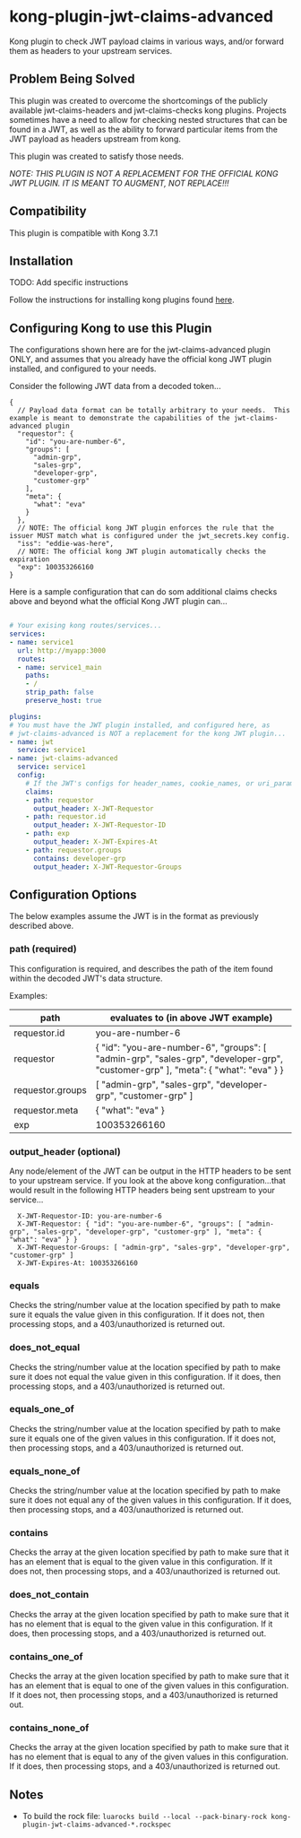 # kong-plugin-jwt-claims-advanced

Kong plugin to check JWT payload claims in various ways, and/or forward them as headers to your upstream services.

## Problem Being Solved

This plugin was created to overcome the shortcomings of the publicly available jwt-claims-headers and jwt-claims-checks kong plugins.  Projects sometimes have a need to allow for checking nested structures that can be found in a JWT, as well as the ability to forward particular items from the JWT payload as headers upstream from kong.

This plugin was created to satisfy those needs.

*NOTE: THIS PLUGIN IS NOT A REPLACEMENT FOR THE OFFICIAL KONG JWT PLUGIN.  IT IS MEANT TO AUGMENT, NOT REPLACE!!!*

## Compatibility

This plugin is compatible with Kong 3.7.1

## Installation

TODO: Add specific instructions

Follow the instructions for installing kong plugins found [here](https://docs.konghq.com/2.3.x/plugin-development/distribution/).

## Configuring Kong to use this Plugin

The configurations shown here are for the jwt-claims-advanced plugin ONLY, and assumes that you already have the official kong JWT plugin installed, and configured to your needs.

Consider the following JWT data from a decoded token...

``` jsonc
{
  // Payload data format can be totally arbitrary to your needs.  This example is meant to demonstrate the capabilities of the jwt-claims-advanced plugin
  "requestor": {
    "id": "you-are-number-6",
    "groups": [
      "admin-grp",
      "sales-grp",
      "developer-grp",
      "customer-grp"
    ],
    "meta": {
      "what": "eva"
    }
  },
  // NOTE: The official kong JWT plugin enforces the rule that the issuer MUST match what is configured under the jwt_secrets.key config.
  "iss": "eddie-was-here",
  // NOTE: The official kong JWT plugin automatically checks the expiration
  "exp": 100353266160
}

```

Here is a sample configuration that can do som additional claims checks above and beyond what the official Kong JWT plugin can...

```yaml

# Your exising kong routes/services...
services:
- name: service1
  url: http://myapp:3000
  routes:
  - name: service1_main
    paths:
    - /
    strip_path: false
    preserve_host: true

plugins:
# You must have the JWT plugin installed, and configured here, as
# jwt-claims-advanced is NOT a replacement for the kong JWT plugin...
- name: jwt
  service: service1
- name: jwt-claims-advanced
  service: service1
  config:
    # If the JWT's configs for header_names, cookie_names, or uri_param_names are customized above, then this plugin needs to be configured to match, as it finds the JWT in the same way the official JWT plugin does, but cannot access those configs, so we need them duplicated here if customized.
    claims:
    - path: requestor
      output_header: X-JWT-Requestor
    - path: requestor.id
      output_header: X-JWT-Requestor-ID
    - path: exp
      output_header: X-JWT-Expires-At
    - path: requestor.groups
      contains: developer-grp
      output_header: X-JWT-Requestor-Groups

```

## Configuration Options

The below examples assume the JWT is in the format as previously described above.

### path (required)

This configuration is required, and describes the path of the item found within the decoded JWT's data structure.

Examples:

| path             | evaluates to (in above JWT example)  |
|------------------|--------------------------------------|
| requestor.id     | you-are-number-6                     |
| requestor        | { "id": "you-are-number-6", "groups": [ "admin-grp", "sales-grp", "developer-grp", "customer-grp" ], "meta": { "what": "eva" } } |
| requestor.groups | [ "admin-grp", "sales-grp", "developer-grp", "customer-grp" ] |
| requestor.meta   | { "what": "eva" } |
| exp              | 100353266160                         |

### output_header (optional)

Any node/element of the JWT can be output in the HTTP headers to be sent to your upstream service.  If you look at the above kong configuration...that would result in the following HTTP headers being sent upstream to your service...

```
  X-JWT-Requestor-ID: you-are-number-6
  X-JWT-Requestor: { "id": "you-are-number-6", "groups": [ "admin-grp", "sales-grp", "developer-grp", "customer-grp" ], "meta": { "what": "eva" } }
  X-JWT-Requestor-Groups: [ "admin-grp", "sales-grp", "developer-grp", "customer-grp" ]
  X-JWT-Expires-At: 100353266160

```

### equals

Checks the string/number value at the location specified by path to make sure it equals the value given in this configuration.  If it does not, then processing stops, and a 403/unauthorized is returned out.

### does_not_equal

Checks the string/number value at the location specified by path to make sure it does not equal the value given in this configuration.  If it does, then processing stops, and a 403/unauthorized is returned out.

### equals_one_of

Checks the string/number value at the location specified by path to make sure it equals one of the given values in this configuration.  If it does not, then processing stops, and a 403/unauthorized is returned out.

### equals_none_of

Checks the string/number value at the location specified by path to make sure it does not equal any of the given values in this configuration.  If it does, then processing stops, and a 403/unauthorized is returned out.

### contains

Checks the array at the given location specified by path to make sure that it has an element that is equal to the given value in this configuration.  If it does not, then processing stops, and a 403/unauthorized is returned out.

### does_not_contain

Checks the array at the given location specified by path to make sure that it has no element that is equal to the given value in this configuration.  If it does, then processing stops, and a 403/unauthorized is returned out.

### contains_one_of

Checks the array at the given location specified by path to make sure that it has an element that is equal to one of the given values in this configuration.  If it does not, then processing stops, and a 403/unauthorized is returned out.

### contains_none_of

Checks the array at the given location specified by path to make sure that it has no element that is equal to any of the given values in this configuration.  If it does, then processing stops, and a 403/unauthorized is returned out.

## Notes

- To build the rock file: `luarocks build --local --pack-binary-rock kong-plugin-jwt-claims-advanced-*.rockspec`
